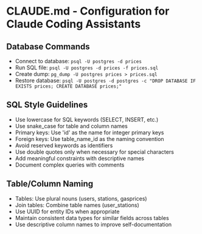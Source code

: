 # CLAUDE.md - Configuration for Claude Coding Assistants

## Database Commands
- Connect to database: `psql -U postgres -d prices`
- Run SQL file: `psql -U postgres -d prices -f prices.sql`
- Create dump: `pg_dump -U postgres prices > prices.sql`
- Restore database: `psql -U postgres -d postgres -c "DROP DATABASE IF EXISTS prices; CREATE DATABASE prices;"`

## SQL Style Guidelines
- Use lowercase for SQL keywords (SELECT, INSERT, etc.)
- Use snake_case for table and column names
- Primary keys: Use 'id' as the name for integer primary keys
- Foreign keys: Use table_name_id as the naming convention
- Avoid reserved keywords as identifiers
- Use double quotes only when necessary for special characters
- Add meaningful constraints with descriptive names
- Document complex queries with comments

## Table/Column Naming
- Tables: Use plural nouns (users, stations, gasprices)
- Join tables: Combine table names (user_stations)
- Use UUID for entity IDs when appropriate
- Maintain consistent data types for similar fields across tables
- Use descriptive column names to improve self-documentation